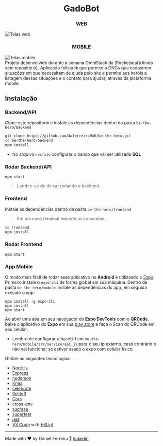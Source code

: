 <h1 align="center">
<br>
GadoBot
</h1>

<h3 align="center">WEB</h3>
<img align="center" src="src/web-montage.png" alt="Telas web"/>
<br/>
<h3 align="center">MOBILE</h3>
<img align="center" src="src/mobile-montage.png" alt="Telas mobile"/>
<br/>
Projeto desenvolvido durante a semana OmniStack da [Rocketseat](Ainda sem repositório). Aplicação fullstack que permite a ONGs que cadastrem situações em que necessitam de ajuda pelo site e permite aos heróis a listagem dessas situações e o contato para ajudar, através da plataforma mobile.

## Instalação
### Backend/API
Clone este repositório e instale as dependências dentro da pasta `be-the-hero/backend`
```sh
git clone https://github.com/daferreira946/be-the-hero.git
cd be-the-hero/backend
npm install
```
- No arquivo `nexfile` configurar o banco que vai ser utilizado **SQL**

### Rodar Backend/API
```
npm start
```
> Lembre-se de deixar rodando o backend...
### Frontend
Instale as dependências dentro da pasta `be-the-hero/frontend`
> Em um novo terminal execute os comandos:
```sh
cd frontend
npm install
```
### Rodar Frontend
```
npm start
```
### App Mobile
O modo mais fácil de rodar esse aplicativo no **Android** é utilizando o [Expo](https://expo.io/).
Primeiro instale o `expo-cli` de forma global em sua máquina. 
Dentro da pasta `be-the-hero/mobile` instale as dependências do app, em seguida execute o app.
```
npm install -g expo-cli
npm install
npm start
``` 
Ao abrir uma aba em seu navegador do **Expo DevTools** com o **QRCode**, baixe o aplicativo do **Expo** em sua [play store](https://play.google.com/store/apps/details?id=host.exp.exponent) e faça o Scan do QRCode em seu celular.

- Lembre de configurar a baseUrl em `be-the-hero/mobile/src/service/api.js` para o seu ip externo, caso contrário o não vai funcionar se estiver usado o expo com celular físico.

Utilizei as seguintes tecnologias:

-  [Node.js](https://nodejs.org/en/)
-  [Express](https://expressjs.com/)
-  [nodemon](https://nodemon.io/)
-  [Knex](http://knexjs.org/)
-  [celebrate](https://www.npmjs.com/package/celebrate)
-  [Sqlite3](https://www.npmjs.com/package/sqlite3)
-  [Cors](https://www.npmjs.com/package/cors)
-  [cross-env](https://www.npmjs.com/package/cross-env)
-  [sucrase](https://www.npmjs.com/package/sucrase)
-  [supertest](https://www.npmjs.com/package/supertest)
-  [jest](https://www.npmjs.com/package/jest)
-  [VS Code](https://code.visualstudio.com/) with [ESLint](https://eslint.org/)

---

Made with ♥ by Daniel Ferreira :wave: [linkedin](https://www.linkedin.com/in/daferreira946/)
